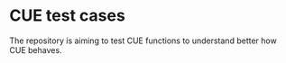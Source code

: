 # CUE test cases

The repository is aiming to test CUE functions to understand better how CUE behaves.
